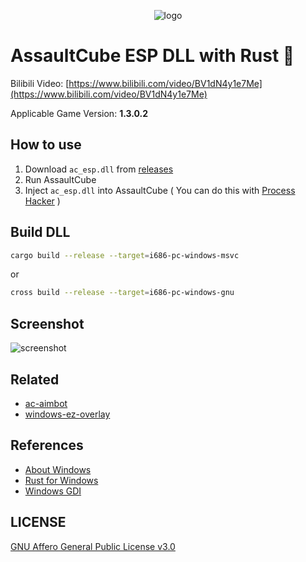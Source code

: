 <p align="center">
<img src="img/logo.png" alt="logo" />
</p>

# AssaultCube ESP DLL with Rust 🦀

Bilibili Video: [https://www.bilibili.com/video/BV1dN4y1e7Me](https://www.bilibili.com/video/BV1dN4y1e7Me)

Applicable Game Version: **1.3.0.2**

## How to use

1. Download `ac_esp.dll` from [releases](https://github.com/jerryshell/ac-esp/releases)
2. Run AssaultCube
3. Inject `ac_esp.dll` into AssaultCube ( You can do this with [Process Hacker](https://processhacker.sourceforge.io) )

## Build DLL

```sh
cargo build --release --target=i686-pc-windows-msvc
```

or

```sh
cross build --release --target=i686-pc-windows-gnu
```

## Screenshot

![screenshot](img/screenshot.jpg)

## Related

- [ac-aimbot](https://github.com/jerryshell/ac-aimbot)
- [windows-ez-overlay](https://github.com/jerryshell/windows-ez-overlay)

## References

- [About Windows](https://learn.microsoft.com/en-us/windows/win32/winmsg/about-windows)
- [Rust for Windows](https://kennykerr.ca/rust-getting-started)
- [Windows GDI](https://learn.microsoft.com/en-us/windows/win32/gdi/windows-gdi)

## LICENSE

[GNU Affero General Public License v3.0](https://choosealicense.com/licenses/agpl-3.0/)
